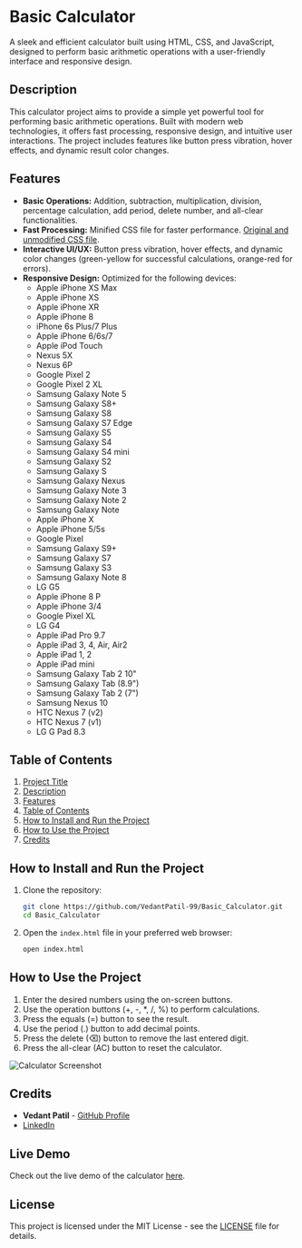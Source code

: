 # Basic Calculator

A sleek and efficient calculator built using HTML, CSS, and JavaScript, designed to perform basic arithmetic operations with a user-friendly interface and responsive design.

## Description

This calculator project aims to provide a simple yet powerful tool for performing basic arithmetic operations. Built with modern web technologies, it offers fast processing, responsive design, and intuitive user interactions. The project includes features like button press vibration, hover effects, and dynamic result color changes.

## Features

- **Basic Operations:** Addition, subtraction, multiplication, division, percentage calculation, add period, delete number, and all-clear functionalities.
- **Fast Processing:** Minified CSS file for faster performance. [Original and unmodified CSS file](https://drive.google.com/drive/folders/154ev6Edn7hJJi3MxUae4mzoKrfiPYbin).
- **Interactive UI/UX:** Button press vibration, hover effects, and dynamic color changes (green-yellow for successful calculations, orange-red for errors).
- **Responsive Design:** Optimized for the following devices:
  - Apple iPhone XS Max
  - Apple iPhone XS
  - Apple iPhone XR
  - Apple iPhone 8
  - iPhone 6s Plus/7 Plus
  - Apple iPhone 6/6s/7
  - Apple iPod Touch
  - Nexus 5X
  - Nexus 6P
  - Google Pixel 2
  - Google Pixel 2 XL
  - Samsung Galaxy Note 5
  - Samsung Galaxy S8+
  - Samsung Galaxy S8
  - Samsung Galaxy S7 Edge
  - Samsung Galaxy S5
  - Samsung Galaxy S4
  - Samsung Galaxy S4 mini
  - Samsung Galaxy S2
  - Samsung Galaxy S
  - Samsung Galaxy Nexus
  - Samsung Galaxy Note 3
  - Samsung Galaxy Note 2
  - Samsung Galaxy Note
  - Apple iPhone X
  - Apple iPhone 5/5s
  - Google Pixel
  - Samsung Galaxy S9+
  - Samsung Galaxy S7
  - Samsung Galaxy S3
  - Samsung Galaxy Note 8
  - LG G5
  - Apple iPhone 8 P
  - Apple iPhone 3/4
  - Google Pixel XL
  - LG G4
  - Apple iPad Pro 9.7
  - Apple iPad 3, 4, Air, Air2
  - Apple iPad 1, 2
  - Apple iPad mini
  - Samsung Galaxy Tab 2 10"
  - Samsung Galaxy Tab (8.9")
  - Samsung Galaxy Tab 2 (7")
  - Samsung Nexus 10
  - HTC Nexus 7 (v2)
  - HTC Nexus 7 (v1)
  - LG G Pad 8.3

## Table of Contents

1. [Project Title](#project-title)
2. [Description](#description)
3. [Features](#features)
4. [Table of Contents](#table-of-contents)
5. [How to Install and Run the Project](#how-to-install-and-run-the-project)
6. [How to Use the Project](#how-to-use-the-project)
7. [Credits](#credits)

## How to Install and Run the Project

1. Clone the repository:
    ```bash
    git clone https://github.com/VedantPatil-99/Basic_Calculator.git
    cd Basic_Calculator
    ```

2. Open the `index.html` file in your preferred web browser:
    ```bash
    open index.html
    ```

## How to Use the Project

1. Enter the desired numbers using the on-screen buttons.
2. Use the operation buttons (+, -, *, /, %) to perform calculations.
3. Press the equals (=) button to see the result.
4. Use the period (.) button to add decimal points.
5. Press the delete (⌫) button to remove the last entered digit.
6. Press the all-clear (AC) button to reset the calculator.

![Calculator Screenshot](screenshot.png)

## Credits

- **Vedant Patil** - [GitHub Profile](https://github.com/VedantPatil-99)
- [LinkedIn](https://www.linkedin.com/in/vedant-patil-s99)

## Live Demo

Check out the live demo of the calculator [here](https://your-live-demo-link.com).

## License

This project is licensed under the MIT License - see the [LICENSE](LICENSE) file for details.
